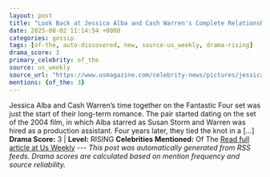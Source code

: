 ```yaml
---
layout: post
title: "Look Back at Jessica Alba and Cash Warren's Complete Relationship Timeline"
date: 2025-08-02 11:14:54 +0000
categories: gossip
tags: [of-the, auto-discovered, new, source-us_weekly, drama-rising]
drama_score: 3
primary_celebrity: of_the
source: us_weekly
source_url: "https://www.usmagazine.com/celebrity-news/pictures/jessica-alba-and-cash-warren-a-timeline-of-their-relationship/"
mentions: {of_the: 3}
---
```


Jessica Alba and Cash Warren’s time together on the Fantastic Four set was just the start of their long-term romance. The pair started dating on the set of the 2004 film, in which Alba starred as Susan Storm and Warren was hired as a production assistant. Four years later, they tied the knot in a […] **Drama Score:** 3 | **Level:** RISING **Celebrities Mentioned:** Of The [Read full article at Us Weekly](https://www.usmagazine.com/celebrity-news/pictures/jessica-alba-and-cash-warren-a-timeline-of-their-relationship/) --- *This post was automatically generated from RSS feeds. Drama scores are calculated based on mention frequency and source reliability.*